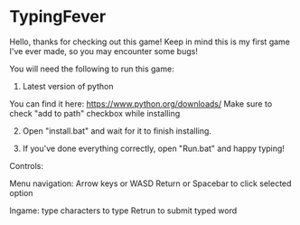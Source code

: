 # TypingFever

Hello, thanks for checking out this game!
Keep in mind this is my first game I've ever made, so you may encounter some bugs!


You will need the following to run this game:
1) Latest version of python

You can find it here: https://www.python.org/downloads/
Make sure to check "add to path" checkbox while installing

2) Open "install.bat" and wait for it to finish installing.

3) If you've done everything correctly, open "Run.bat" and happy typing!



Controls:

Menu navigation:
Arrow keys or WASD
Return or Spacebar to click selected option

Ingame:
type characters to type
Retrun to submit typed word
